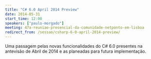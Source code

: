 ```yaml
---
title: "C# 6.0 April 2014 Preview"
date: 2014-05-31
start_time: 12:00
speakers: ["paulo-morgado"]
meeting: 47a-reuniao-presencial-da-comunidade-netponto-em-lisboa
redirect_from: /sessao/csharp-6-0-april-2014-preview/
---
```


Uma passagem pelas novas funcionalidades do C# 6.0 presentes na antevisão de Abril de 2014 e as planeadas para futura implementação.
